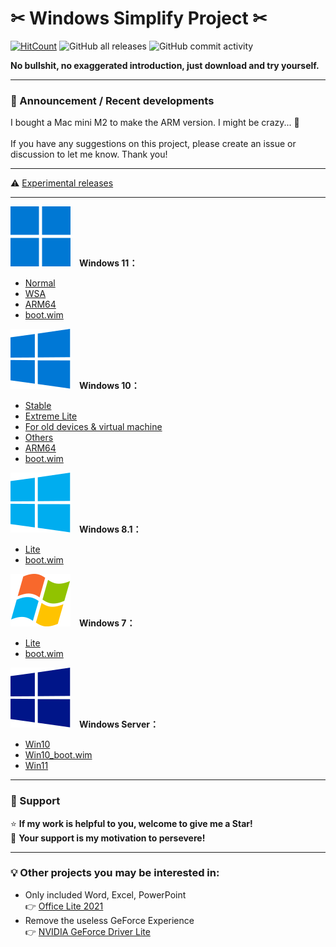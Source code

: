 # ✂ Windows Simplify Project ✂
[![HitCount](https://img.shields.io/endpoint?url=https%3A%2F%2Fhits.dwyl.com%2FWhatTheBlock%2FWindowsSimplify.json%3Fcolor%3Dblue)](http://hits.dwyl.com/WhatTheBlock/WindowsSimplify)
![GitHub all releases](https://img.shields.io/github/downloads/WhatTheBlock/WindowsSimplify/total?color=blue&label=ISO%20total%20downloads&logo=github)
![GitHub commit activity](https://img.shields.io/github/commit-activity/y/WhatTheBlock/WindowsSimplify?label=Average%20number%20of%20ISO%20releases&logo=github)<br>

<b>No bullshit, no exaggerated introduction, just download and try yourself.</b>

----

### 📣 Announcement / Recent developments
I bought a Mac mini M2 to make the ARM version. I might be crazy... 🤔<br><br>
If you have any suggestions on this project, please create an issue or discussion to let me know. Thank you!

----

⚠ [Experimental releases](/experimental/README.md)

----

<img src="/icons/windows-11.svg">　<b>Windows 11：</b>
- [Normal](/11/README.md)
- [WSA](/11/wsa.md)
- [ARM64](/11/arm64.md)
- [boot.wim](/11/boot.md)

<img src="/icons/windows-10.svg">　<b>Windows 10：</b>
- [Stable](/10/README.md)
- [Extreme Lite](/10/extreme.md)
- [For old devices & virtual machine](/10/old_device.md)
- [Others](/10/others.md)
- [ARM64](/10/arm64.md)
- [boot.wim](/10/boot.md)

<img src="/icons/windows-8.svg">　<b>Windows 8.1：</b>
- [Lite](/8.1/README.md)
- [boot.wim](/8.1/boot.md)

<img src="/icons/windows-7.svg">　<b>Windows 7：</b>
- [Lite](/7/README.md)
- [boot.wim](/7/boot.md)

<img src="/icons/windows-server.svg">　<b>Windows Server：</b>
- [Win10](/server/README.md)
- [Win10_boot.wim](/server/w10_boot.md)
- [Win11](/server/w11.md)

----

### 🥺 Support

⭐ <b>If my work is helpful to you, welcome to give me a Star!</b><br>
💖 <b>Your support is my motivation to persevere!</b>

----

### 💡 Other projects you may be interested in:
- Only included Word, Excel, PowerPoint  
  👉 [Office Lite 2021](https://github.com/WhatTheBlock/Office-Lite)
- Remove the useless GeForce Experience  
  👉 [NVIDIA GeForce Driver Lite](https://github.com/WhatTheBlock/GeForce-Driver-Lite)
